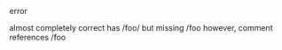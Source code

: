 <!-- c3f34d45c4b629a97fa20ae4ebb60458 -->
<!--
/foo/
/foo
-->

error

almost completely correct
has /foo/ but missing /foo
however, comment references /foo
